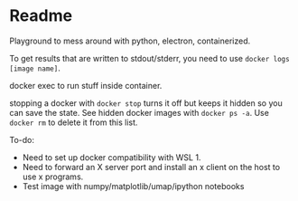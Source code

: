 # Readme

Playground to mess around with python, electron, containerized.

To get results that are written to stdout/stderr, you need to use 
`docker logs [image name]`.

docker exec to run stuff inside container.

stopping a docker with `docker stop` turns it off but keeps it hidden so you can
save the state. See hidden docker images with `docker ps -a`. Use `docker rm` to
delete it from this list.

To-do:
* Need to set up docker compatibility with WSL 1.
* Need to forward an X server port and install an x client on the host to use x
programs.
* Test image with numpy/matplotlib/umap/ipython notebooks

